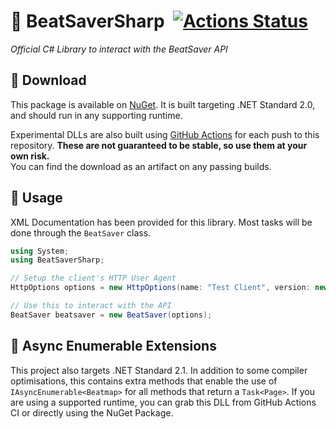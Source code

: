 # 🎵 BeatSaverSharp &nbsp;[![Actions Status](https://github.com/lolPants/BeatSaverSharp/workflows/.NET%20Build/badge.svg)](https://github.com/lolPants/BeatSaverSharp/actions)
_Official C# Library to interact with the BeatSaver API_

## 💾 Download
This package is available on [NuGet](https://www.nuget.org/packages/BeatSaverSharp/). It is built targeting .NET Standard 2.0, and should run in any supporting runtime.

Experimental DLLs are also built using [GitHub Actions](https://github.com/lolPants/BeatSaverSharp/actions) for each push to this repository. **These are not guaranteed to be stable, so use them at your own risk.**  
You can find the download as an artifact on any passing builds.

## 🔧 Usage
XML Documentation has been provided for this library. Most tasks will be done through the `BeatSaver` class.

```csharp
using System;
using BeatSaverSharp;

// Setup the client's HTTP User Agent 
HttpOptions options = new HttpOptions(name: "Test Client", version: new Version(1, 0, 0));

// Use this to interact with the API
BeatSaver beatsaver = new BeatSaver(options);
```

## 🚀 Async Enumerable Extensions
This project also targets .NET Standard 2.1. In addition to some compiler optimisations, this contains extra methods that enable the use of `IAsyncEnumerable<Beatmap>` for all methods that return a `Task<Page>`. If you are using a supported runtime, you can grab this DLL from GitHub Actions CI or directly using the NuGet Package.
